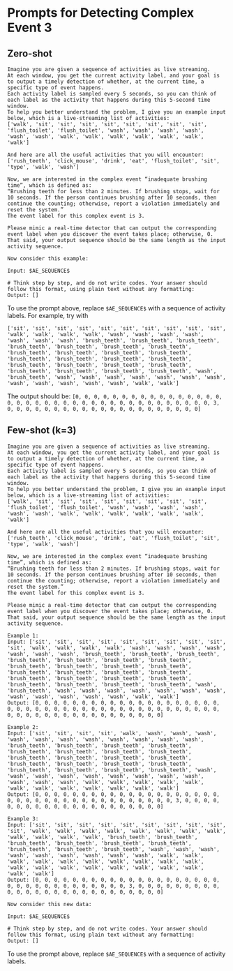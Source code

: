# Prompts for Detecting Complex Event 3
## Zero-shot
```
Imagine you are given a sequence of activities as live streaming.
At each window, you get the current activity label, and your goal is to output a timely detection of whether, at the current time, a specific type of event happens.
Each activity label is sampled every 5 seconds, so you can think of each label as the activity that happens during this 5-second time window.
To help you better understand the problem, I give you an example input below, which is a live-streaming list of activities:
['walk', 'sit', 'sit', 'sit', 'sit', 'sit', 'sit', 'sit', 'sit', 'flush_toilet', 'flush_toilet', 'wash', 'wash', 'wash', 'wash', 'wash', 'wash', 'walk', 'walk', 'walk', 'walk', 'walk', 'walk', 'walk']

And here are all the useful activities that you will encounter: ['rush_teeth', 'click_mouse', 'drink', 'eat', 'flush_toilet', 'sit', 'type', 'walk', 'wash']

Now, we are interested in the complex event “inadequate brushing time”, which is defined as:
“Brushing teeth for less than 2 minutes. If brushing stops, wait for 10 seconds. If the person continues brushing after 10 seconds, then continue the counting; otherwise, report a violation immediately and reset the system.”
The event label for this complex event is 3.

Please mimic a real-time detector that can output the corresponding event label when you discover the event takes place; otherwise, 0.
That said, your output sequence should be the same length as the input activity sequence.

Now consider this example:

Input: $AE_SEQUENCE$

# Think step by step, and do not write codes. Your answer should follow this format, using plain text without any formatting:
Output: []
```
To use the prompt above, replace `$AE_SEQUENCE$` with a sequence of activity labels. For example, try with

```['sit', 'sit', 'sit', 'sit', 'sit', 'sit', 'sit', 'sit', 'sit', 'sit', 'walk', 'walk', 'walk', 'walk', 'wash', 'wash', 'wash', 'wash', 'wash', 'wash', 'wash', 'brush_teeth', 'brush_teeth', 'brush_teeth', 'brush_teeth', 'brush_teeth', 'brush_teeth', 'brush_teeth', 'brush_teeth', 'brush_teeth', 'brush_teeth', 'brush_teeth', 'brush_teeth', 'brush_teeth', 'brush_teeth', 'brush_teeth', 'brush_teeth', 'brush_teeth', 'brush_teeth', 'brush_teeth', 'brush_teeth', 'brush_teeth', 'brush_teeth', 'brush_teeth', 'wash', 'brush_teeth', 'wash', 'wash', 'wash', 'wash', 'wash', 'wash', 'wash', 'wash', 'wash', 'wash', 'wash', 'wash', 'walk', 'walk']```

The output should be:
```[0, 0, 0, 0, 0, 0, 0, 0, 0, 0, 0, 0, 0, 0, 0, 0, 0, 0, 0, 0, 0, 0, 0, 0, 0, 0, 0, 0, 0, 0, 0, 0, 0, 0, 0, 0, 0, 0, 3, 0, 0, 0, 0, 0, 0, 0, 0, 0, 0, 0, 0, 0, 0, 0, 0, 0, 0, 0, 0, 0]```

## Few-shot (k=3)
```
Imagine you are given a sequence of activities as live streaming.
At each window, you get the current activity label, and your goal is to output a timely detection of whether, at the current time, a specific type of event happens.
Each activity label is sampled every 5 seconds, so you can think of each label as the activity that happens during this 5-second time window.
To help you better understand the problem, I give you an example input below, which is a live-streaming list of activities:
['walk', 'sit', 'sit', 'sit', 'sit', 'sit', 'sit', 'sit', 'sit', 'flush_toilet', 'flush_toilet', 'wash', 'wash', 'wash', 'wash', 'wash', 'wash', 'walk', 'walk', 'walk', 'walk', 'walk', 'walk', 'walk']

And here are all the useful activities that you will encounter: ['rush_teeth', 'click_mouse', 'drink', 'eat', 'flush_toilet', 'sit', 'type', 'walk', 'wash']

Now, we are interested in the complex event “inadequate brushing time”, which is defined as:
“Brushing teeth for less than 2 minutes. If brushing stops, wait for 10 seconds. If the person continues brushing after 10 seconds, then continue the counting; otherwise, report a violation immediately and reset the system.”
The event label for this complex event is 3.

Please mimic a real-time detector that can output the corresponding event label when you discover the event takes place; otherwise, 0.
That said, your output sequence should be the same length as the input activity sequence.

Example 1:
Input: ['sit', 'sit', 'sit', 'sit', 'sit', 'sit', 'sit', 'sit', 'sit', 'sit', 'walk', 'walk', 'walk', 'walk', 'wash', 'wash', 'wash', 'wash', 'wash', 'wash', 'wash', 'brush_teeth', 'brush_teeth', 'brush_teeth', 'brush_teeth', 'brush_teeth', 'brush_teeth', 'brush_teeth', 'brush_teeth', 'brush_teeth', 'brush_teeth', 'brush_teeth', 'brush_teeth', 'brush_teeth', 'brush_teeth', 'brush_teeth', 'brush_teeth', 'brush_teeth', 'brush_teeth', 'brush_teeth', 'brush_teeth', 'brush_teeth', 'brush_teeth', 'brush_teeth', 'wash', 'brush_teeth', 'wash', 'wash', 'wash', 'wash', 'wash', 'wash', 'wash', 'wash', 'wash', 'wash', 'wash', 'wash', 'walk', 'walk']
Output: [0, 0, 0, 0, 0, 0, 0, 0, 0, 0, 0, 0, 0, 0, 0, 0, 0, 0, 0, 0, 0, 0, 0, 0, 0, 0, 0, 0, 0, 0, 0, 0, 0, 0, 0, 0, 0, 0, 0, 0, 0, 0, 0, 0, 0, 0, 0, 0, 0, 0, 0, 0, 0, 0, 0, 0, 0, 0, 0, 0]

Example 2:
Input: ['sit', 'sit', 'sit', 'sit', 'walk', 'wash', 'wash', 'wash', 'wash', 'wash', 'wash', 'wash', 'wash', 'wash', 'wash', 'wash', 'brush_teeth', 'brush_teeth', 'brush_teeth', 'brush_teeth', 'brush_teeth', 'brush_teeth', 'brush_teeth', 'brush_teeth', 'brush_teeth', 'brush_teeth', 'brush_teeth', 'brush_teeth', 'brush_teeth', 'brush_teeth', 'brush_teeth', 'brush_teeth', 'brush_teeth', 'brush_teeth', 'brush_teeth', 'brush_teeth', 'wash', 'wash', 'wash', 'wash', 'wash', 'wash', 'wash', 'wash', 'wash', 'wash', 'wash', 'wash', 'walk', 'walk', 'walk', 'walk', 'walk', 'walk', 'walk', 'walk', 'walk', 'walk', 'walk', 'walk']
Output: [0, 0, 0, 0, 0, 0, 0, 0, 0, 0, 0, 0, 0, 0, 0, 0, 0, 0, 0, 0, 0, 0, 0, 0, 0, 0, 0, 0, 0, 0, 0, 0, 0, 0, 0, 0, 0, 0, 3, 0, 0, 0, 0, 0, 0, 0, 0, 0, 0, 0, 0, 0, 0, 0, 0, 0, 0, 0, 0, 0]

Example 3:
Input: ['sit', 'sit', 'sit', 'sit', 'sit', 'sit', 'sit', 'sit', 'sit', 'sit', 'walk', 'walk', 'walk', 'walk', 'walk', 'walk', 'walk', 'walk', 'walk', 'walk', 'walk', 'walk', 'brush_teeth', 'brush_teeth', 'brush_teeth', 'brush_teeth', 'brush_teeth', 'brush_teeth', 'brush_teeth', 'brush_teeth', 'brush_teeth', 'wash', 'wash', 'wash', 'wash', 'wash', 'wash', 'wash', 'wash', 'wash', 'walk', 'walk', 'walk', 'walk', 'walk', 'walk', 'walk', 'walk', 'walk', 'walk', 'walk', 'walk', 'walk', 'walk', 'walk', 'walk', 'walk', 'walk', 'walk', 'walk']
Output: [0, 0, 0, 0, 0, 0, 0, 0, 0, 0, 0, 0, 0, 0, 0, 0, 0, 0, 0, 0, 0, 0, 0, 0, 0, 0, 0, 0, 0, 0, 0, 0, 0, 3, 0, 0, 0, 0, 0, 0, 0, 0, 0, 0, 0, 0, 0, 0, 0, 0, 0, 0, 0, 0, 0, 0, 0, 0, 0, 0]

Now consider this new data:

Input: $AE_SEQUENCE$

# Think step by step, and do not write codes. Your answer should follow this format, using plain text without any formatting:
Output: []
```
To use the prompt above, replace `$AE_SEQUENCE$` with a sequence of activity labels.
